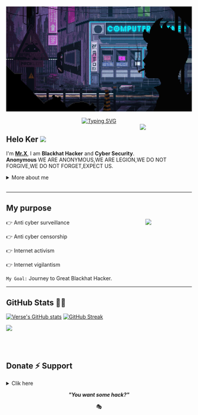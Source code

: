 
<p align="center">
  <img src="https://github.com/yezz123/yezz123/blob/master/img/img.gif">

<div align="center">
  <a href="https://git.io/typing-svg">
    <img src="https://readme-typing-svg.demolab.com?font=Fira+Code&pause=1000&color=22F700&width=435&lines=Im+./Mr.H3c4kedz+a+Blackhat+Hacker" alt="Typing SVG" />
  </a>
</div>
<!--
<h3 align="center">On a Journey to become a great Blackhat Hacker...<p align="right"></h3> -->


<img width="28%" align='right' src="https://github.com/user-attachments/assets/466fee29-c3cf-4aa3-8807-6d0daaa4e6cf">


<h2 align="left">
  Helo Ker
  <img src="https://media.giphy.com/media/hvRJCLFzcasrR4ia7z/giphy.gif" width="25px"/>
</h2>

I'm **[Mr.X](https://wa.me/6285926601133?text=Helo%20My%20Lord%20Mr.X)**, I am **Blackhat Hacker** and **Cyber Security**. <br>
**Anonymous** WE ARE ANONYMOUS,WE ARE LEGION,WE DO NOT FORGIVE,WE DO NOT FORGET,EXPECT US.


<details>
  <summary>More about me</summary>

- **Name**: Mr.X
- **From**: Indonesian
- **Blackhat Hacker** | **Cyber Security** | **Bug Hunter** | **Web Developer**
- i have experience in cracking,web development,hacking,bug Hunting,forensics,Social engineering,spy agent.
-**I am a hacker**
- Improving knowledge in **Website Vulnerabilities**
- I’m currently learning **everything** 
- Reach me out at **whomrx666@gmail.com**

</details>
<br>

---

<h2 id="present_status"> My purpose </h3>

<img width="25%" align='right' src="https://github.com/user-attachments/assets/9c826dd0-fd72-49ba-af60-e79f64344f59">

👉 Anti cyber surveillance

👉 Anti cyber censorship

👉 Internet activism

👉 Internet vigilantism

`My Goal:`  Journey to Great Blackhat Hacker.

---



<h2 id="github_stats" align=''>GitHub Stats 👨‍💻</h2>
 
  [![Verse's GitHub stats](https://github-readme-stats.vercel.app/api?username=Whomrx666&theme=vision-friendly-dark)](https://github.com/Whomrx666/github-readme-stats)
  [![GitHub Streak](https://streak-stats.demolab.com?user=Whomrx666&theme=dark&card_width=450)](https://git.io/streak-stats) 
 <p align="left"><a href="https://github.com/coffinsp/github-readme-stats"><img src="https://github-readme-stats.vercel.app/api/top-langs/?username=Whomrx666&layout=compact&theme=vision-friendly-dark" width="450"" /></a></p>

<br><br>



<h2 id="donate" align=''>Donate ⚡️ Support</h2>

<details>
<summary>Clik here</summary>

<p align="center"><a href="https://saweria.co/whomrx"><img  src="https://img.shields.io/badge/Buy%20Me%20a%20Coffee-ffdd00?style=for-the-badge&logo=buy-me-a-coffee&logoColor=black"/></a></p>

</details>




<p align="center">
  <b><i>"You want some hack?"</i></b>
</p>

<p align="center">
<a>🎭</a>
</p>

